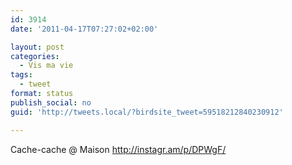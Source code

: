 ```yaml
---
id: 3914
date: '2011-04-17T07:27:02+02:00'

layout: post
categories:
  - Vis ma vie
tags:
  - tweet
format: status
publish_social: no
guid: 'http://tweets.local/?birdsite_tweet=59518212840230912'

---
```


Cache-cache @ Maison http://instagr.am/p/DPWgF/